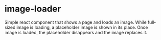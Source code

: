 # image-loader

Simple react component that shows a page and loads an image. While full-sized image is loading, a placeholder image is shown in its place. Once image is loaded, the placeholder disappears and the image replaces it.
